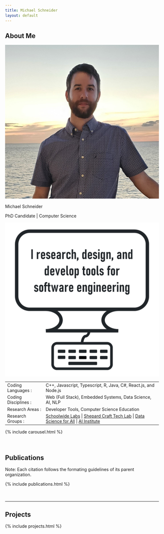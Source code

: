 ```yaml
---
title: Michael Schneider
layout: default
---
```

<div data-bs-spy="scroll" data-bs-target="#site_nav" data-bs-smooth-scroll="true" class="scrollspy-example" tabindex="0">

<div id="about-me">
  <h2 class="visually-hidden">About Me</h2>
  <div class="row d-flex justify-content-center">
    <div class="col-12 col-lg-4">
      <img src="/assets/images/profile_square.jpg" alt="A headshot of Michael Schneider" class="col-6 col-lg-10 rounded-circle mt-4 mb-2 mx-auto d-block">
      <p class="h4 text-center">Michael Schneider</p> 
      <p class="h5 text-center opacity-75">PhD Candidate | Computer Science</p>
    </div>
    <div class="col-12 col-lg-4 align-self-center">
        <img src="/assets/images/dev_tools_quote.png" class="w-100" alt="Quote reading: I research, design, and develop tools for software engineering.">
    </div>
  <div class="col-12 col-lg-8 mt-2 mb-2 mx-auto">
    <table class="table border-top fs-6">
      <tr>
        <td><span class="fw-bold">Coding Languages : </span></td>
        <td>C++, Javascript, Typescript, R, Java, C#, React.js, and Node.js</td>
      </tr>
      <tr>
          <td><span class="fw-bold">Coding Disciplines : </span></td>
          <td>Web (Full Stack), Embedded Systems, Data Science, AI, NLP </td>
      </tr>
      <tr>
          <td><span class="fw-bold">Research Areas : </span></td>
          <td>Developer Tools, Computer Science Education </td>
      </tr>
      <tr>
        <td><span class="fw-bold"> Research Groups : </span></td>
        <td>
        <a href="https://www.colorado.edu/program/schoolwide-labs/" target="_blank">Schoolwide Labs</a> | 
        <a href="https://cucraftlab.org/" target="_blank">Shepard Craft Tech Lab</a> | 
        <a href="https://live-ucb-assett.pantheonsite.io/innovation-incubator-redesign/innovation-incubator-redesign/meet-our-2019-22-alumni-teams" target="_blank"> Data Science for All</a> | 
        <a href="https://www.colorado.edu/research/ai-institute/our-story">AI Institute</a>
        </td>
      </tr>
    </table>
  </div>

  <div class="col-12 col-lg-6 mx-auto mt-2">
    {% include carousel.html %}
  </div>
</div>
<br>
<br>

<div id="publications">
  <h2 class="align-middle me-3">Publications</h2>
  <p>Note: Each citation follows the formating guidelines of its parent organization.</p>
    {% include publications.html %}
</div>

<br>
<br>

<div id="projects">
  <hr class="w-50 mx-auto">
  <h2 class="align-middle me-3">Projects</h2>
    {% include projects.html %}
</div>

<div style="min-height: 25vh;"></div>
